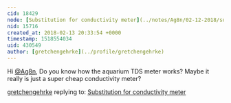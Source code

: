 ```yaml
---
cid: 18429
node: [Substitution for conductivity meter](../notes/Ag8n/02-12-2018/substitution-for-conductivity-meter)
nid: 15716
created_at: 2018-02-13 20:33:54 +0000
timestamp: 1518554034
uid: 430549
author: [gretchengehrke](../profile/gretchengehrke)
---
```


Hi [@Ag8n](/profile/Ag8n), Do you know how the aquarium TDS meter works? Maybe it really is just a super cheap conductivity meter? 

[gretchengehrke](../profile/gretchengehrke) replying to: [Substitution for conductivity meter](../notes/Ag8n/02-12-2018/substitution-for-conductivity-meter)

